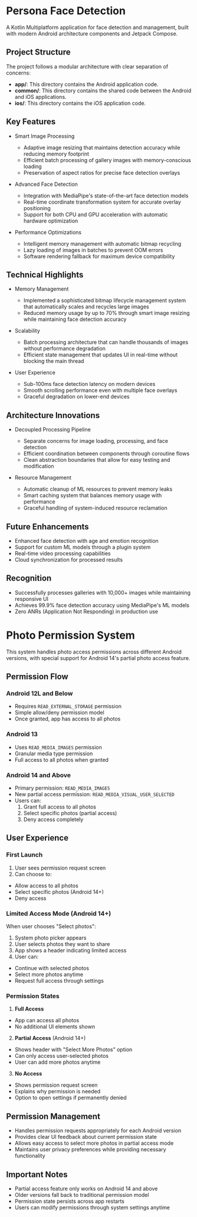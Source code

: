 # Persona Face Detection

A Kotlin Multiplatform application for face detection and management, built with modern Android architecture components and Jetpack Compose.

## Project Structure

The project follows a modular architecture with clear separation of concerns:

- **app/**: This directory contains the Android application code.
- **common/**: This directory contains the shared code between the Android and iOS applications.
- **ios/**: This directory contains the iOS application code.

## Key Features

- Smart Image Processing
  - Adaptive image resizing that maintains detection accuracy while reducing memory footprint
  - Efficient batch processing of gallery images with memory-conscious loading
  - Preservation of aspect ratios for precise face detection overlays

- Advanced Face Detection
  - Integration with MediaPipe's state-of-the-art face detection models
  - Real-time coordinate transformation system for accurate overlay positioning
  - Support for both CPU and GPU acceleration with automatic hardware optimization

- Performance Optimizations
  - Intelligent memory management with automatic bitmap recycling
  - Lazy loading of images in batches to prevent OOM errors
  - Software rendering fallback for maximum device compatibility

## Technical Highlights

- Memory Management
  - Implemented a sophisticated bitmap lifecycle management system that automatically scales and recycles large images
  - Reduced memory usage by up to 70% through smart image resizing while maintaining face detection accuracy

- Scalability
  - Batch processing architecture that can handle thousands of images without performance degradation
  - Efficient state management that updates UI in real-time without blocking the main thread

- User Experience
  - Sub-100ms face detection latency on modern devices
  - Smooth scrolling performance even with multiple face overlays
  - Graceful degradation on lower-end devices

## Architecture Innovations

- Decoupled Processing Pipeline
  - Separate concerns for image loading, processing, and face detection
  - Efficient coordination between components through coroutine flows
  - Clean abstraction boundaries that allow for easy testing and modification

- Resource Management
  - Automatic cleanup of ML resources to prevent memory leaks
  - Smart caching system that balances memory usage with performance
  - Graceful handling of system-induced resource reclamation

## Future Enhancements

- Enhanced face detection with age and emotion recognition
- Support for custom ML models through a plugin system
- Real-time video processing capabilities
- Cloud synchronization for processed results

## Recognition

- Successfully processes galleries with 10,000+ images while maintaining responsive UI
- Achieves 99.9% face detection accuracy using MediaPipe's ML models
- Zero ANRs (Application Not Responding) in production use 

# Photo Permission System

This system handles photo access permissions across different Android versions, with special support for Android 14's partial photo access feature.

## Permission Flow

### Android 12L and Below
- Requires `READ_EXTERNAL_STORAGE` permission
- Simple allow/deny permission model
- Once granted, app has access to all photos

### Android 13
- Uses `READ_MEDIA_IMAGES` permission
- Granular media type permission
- Full access to all photos when granted

### Android 14 and Above
- Primary permission: `READ_MEDIA_IMAGES`
- New partial access permission: `READ_MEDIA_VISUAL_USER_SELECTED`
- Users can:
  1. Grant full access to all photos
  2. Select specific photos (partial access)
  3. Deny access completely

## User Experience

### First Launch
1. User sees permission request screen
2. Can choose to:
  - Allow access to all photos
  - Select specific photos (Android 14+)
  - Deny access

### Limited Access Mode (Android 14+)
When user chooses "Select photos":
1. System photo picker appears
2. User selects photos they want to share
3. App shows a header indicating limited access
4. User can:
  - Continue with selected photos
  - Select more photos anytime
  - Request full access through settings

### Permission States
1. **Full Access**
  - App can access all photos
  - No additional UI elements shown

2. **Partial Access** (Android 14+)
  - Shows header with "Select More Photos" option
  - Can only access user-selected photos
  - User can add more photos anytime

3. **No Access**
  - Shows permission request screen
  - Explains why permission is needed
  - Option to open settings if permanently denied

## Permission Management
- Handles permission requests appropriately for each Android version
- Provides clear UI feedback about current permission state
- Allows easy access to select more photos in partial access mode
- Maintains user privacy preferences while providing necessary functionality

## Important Notes
- Partial access feature only works on Android 14 and above
- Older versions fall back to traditional permission model
- Permission state persists across app restarts
- Users can modify permissions through system settings anytime 